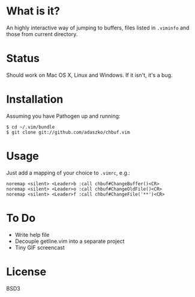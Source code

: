 # What is it?

An highly interactive way of jumping to buffers, files listed in `.viminfo` and
those from current directory.

# Status

Should work on Mac OS X, Linux and Windows.  If it isn't, it's a bug.

# Installation

Assuming you have Pathogen up and running:

    $ cd ~/.vim/bundle
    $ git clone git://github.com/adaszko/chbuf.vim

# Usage

Just add a mapping of your choice to `.vimrc`, e.g.:

    noremap <silent> <Leader>b :call chbuf#ChangeBuffer()<CR>
    noremap <silent> <Leader>o :call chbuf#ChangeOldFile()<CR>
    noremap <silent> <Leader>f :call chbuf#ChangeFile('**')<CR>

# To Do

 * Write help file
 * Decouple getline.vim into a separate project
 * Tiny GIF screencast

# License

BSD3
